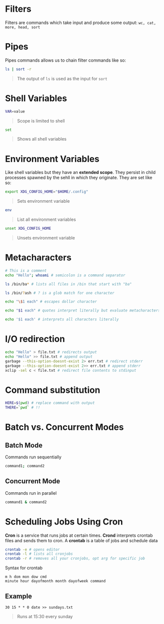 # Filters

Filters are commands which take input and produce some output:
`wc, cat, more, head, sort`


# Pipes

Pipes commands allows us to chain filter commands like so: 
```bash
ls | sort -r
```
>The output of `ls` is used as the input for `sort`


# Shell Variables

```bash
VAR=value
```
>Scope is limited to shell

```bash
set 
```
>Shows all shell variables


# Environment Variables

Like shell variables but they have an **extended scope**. They persist in child processes spawned by the sehll in which they originate. They are set like so:

```bash
export XDG_CONFIG_HOME="$HOME/.config"
```
>Sets environment variable


```bash
env
```
>List all environment variables

```bash
unset XDG_CONFIG_HOME
```
>Unsets environment variable

# Metacharacters

```bash
# This is a comment
echo "Hello"; whoami # semicolon is a command separator  

ls /bin/ba* # lists all files in /bin that start with "ba"

ls /bin/?ash # ? is a glob match for one character

echo "\$1 each" # escapes dollar character

echo "$1 each" # quotes interpret literally but evaluate metacharacters

echo '$1 each' # interprets all characters literally
```

# I/O redirection

```bash
echo "Hello" > file.txt # redirects output
echo "Hello" >> file.txt # append output
garbage --this-option-doesnt-exist 2> err.txt # redirect stderr 
garbage --this-option-doesnt-exist 2>> err.txt # append stderr
xclip -sel c < file.txt # redirect file contents to stdinput 
```


# Command substitution

```bash
HERE=$(pwd) # replace command with output
THERE=`pwd` # !!
```


# Batch vs. Concurrent Modes

## Batch Mode

Commands run sequentially
```bash
command1; command2
```

## Concurrent Mode

Commands run in parallel
```bash
command1 & command2
```


# Scheduling Jobs Using Cron

**Cron** is a service that runs jobs at certain times.
**Crond** interprets crontab files and sends them to cron.
A **crontab** is a table of jobs and schedule data

```bash
crontab -e # opens editor
crontab -l # lists all cronjobs
crontab -r # removes all your cronjobs, opt arg for specific job
```

Syntax for crontab
```crontab
m h dom mon dow cmd
minute hour dayofmonth month dayofweek command
```

## Example

```crontab
30 15 * * 0 date >> sundays.txt
```
>Runs at 15:30 every sunday
